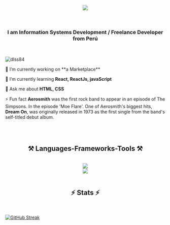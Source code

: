 <br/>
<h1 align="center">
    <img src="https://readme-typing-svg.herokuapp.com/?font=Righteous&size=35&center=true&vCenter=true&width=500&height=70&duration=4000&lines=Hi+There!+😎;+I'm+Daniel+Sebastiani+Sobenes;" />
</h1>
<br/>

<div align="center" >
<h3 align="center">I am Information Systems Development / Freelance Developer from Perú</h3>
</div>
<br/>

<div align="rigth"><p align="left "> <img src="https://komarev.com/ghpvc/?username=dlss84&label=Profile%20views&color=0e75b6&style=flat" alt="dlss84" /> </p></div>

<div align="left">
  🔭 I’m currently working on **a Marketplace** 
    
  🌱 I’m currently learning  **React, ReactJs, javaScript** 
  
  💬 Ask me about **HTML, CSS** 
  
  ⚡ Fun fact  **Aerosmith** was the first rock band to appear in an episode of The Simpsons.
  In the episode 'Moe Flare'. One of Aerosmith's biggest hits, **Dream On**, was
  originally released in 1973 as the first single from the band's self-titled
  debut album.

</div>
<br/>   <!--   <a href="https://dlss84.github.io" target="_blank">   <img src="https://img.shields.io/badge/Portfolio-FF5722?style=for-the-badge&logo=todoist&logoColor=white" target="_blank" />  </a>      -->
</div>

<br/>

<h2 align="center">⚒️ Languages-Frameworks-Tools ⚒️</h2>
<br/>
<div align="center">
    <img src="https://skillicons.dev/icons?i=react,bootstrap,html,css,vscode,github,figma,tailwind" /><br/>
    <img src="https://skillicons.dev/icons?i=nodejs,python,javascript,firebase,mongodb,java,mysql" /><br>
</div>

<br/>

<h2 align="center">⚡ Stats ⚡</h2>
<br>


    
 <a href="https://git.io/streak-stats"><img src="https://streak-stats.demolab.com?user=Dlss84&theme=transparent" alt="GitHub Streak" /></a>   
    <br/>



<br/>

<br/>

    
<br/>

<br/>

<br/>

<br/>
 
</div>


<br/>

<br/>

